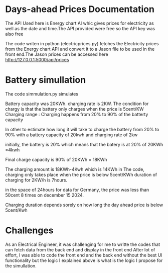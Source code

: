 # Days-ahead Prices  Documentation


 The API Used here is Energy chart AI whic gives prices for electricity as well as the 
 date and time.The API provided were free so the API key was also free

The code writen in python (electricprices.py) fetches the Electricity prices from the Energy
chart API and convert it to a Jason file to be used in the front end.The Jason prices can be accessed here http://127.0.0.1:5000/api/prices

# Battery simullation
The code simmulation.py simulates 

Battery capacity was 20KWh.
charging rate is 2KW. 
The condition for chargy is that the battery only charges when the  price is 5cent/KW
Charging range : Charging happens from 20% to 90% of the batterty capacity

In other to estimate how long it will take to charge the battery from 20% to 90% with a battery capacity of 20kwh and charging rate of 2kw

initially, the battery is 20% which means that the batery is at 20% of 20KWh =4kwh

Final charge capacity is 90% of 20KWh = 18KWh

The charging amount is 18KWh-4Kwh which is 14KWh
in The code, charging only takes place when the price is below 5cent/KWh 
duration of charging for 2KW/h is 7hours.

in the space of 24hours for data for Germany, the price was less than 50cent 8 times on december 15 2024.

Charging duration depends sorely on how long the day ahead price is below 5cent/Kwh

# Challenges
As an Electrical Engineer, it was challenging for me to writte the codes that can fetch data from the back end and display in the front end 
After lot of effort, I was able to code the front end and the back end without the best UI functionality but the logic I explained above is what is the logic I propose for the simullation.
